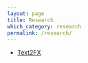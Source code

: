 ```yaml
---
layout: page
title: Research
which_category: research
permalink: /research/
---
```


- [Text2FX](/text2fx)